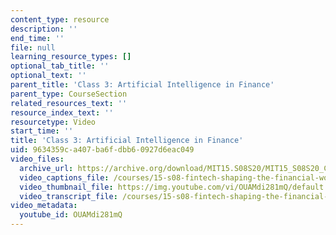 ```yaml
---
content_type: resource
description: ''
end_time: ''
file: null
learning_resource_types: []
optional_tab_title: ''
optional_text: ''
parent_title: 'Class 3: Artificial Intelligence in Finance'
parent_type: CourseSection
related_resources_text: ''
resource_index_text: ''
resourcetype: Video
start_time: ''
title: 'Class 3: Artificial Intelligence in Finance'
uid: 9634359c-a407-ba6f-dbb6-0927d6eac049
video_files:
  archive_url: https://archive.org/download/MIT15.S08S20/MIT15_S08S20_Class03_300k.mp4
  video_captions_file: /courses/15-s08-fintech-shaping-the-financial-world-spring-2020/01c00de5c52b586d9bd1241956b07834_OUAMdi281mQ.vtt
  video_thumbnail_file: https://img.youtube.com/vi/OUAMdi281mQ/default.jpg
  video_transcript_file: /courses/15-s08-fintech-shaping-the-financial-world-spring-2020/2eeaee6bb9a736f2eecf0226c84c2242_OUAMdi281mQ.pdf
video_metadata:
  youtube_id: OUAMdi281mQ
---
```

